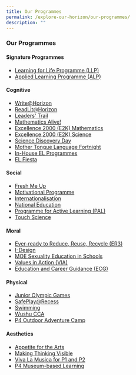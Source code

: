 ```yaml
---
title: Our Programmes
permalink: /explore-our-horizon/our-programmes/
description: ""
---
```

### **Our Programmes**
#### **Signature Programmes**
* [Learning for Life Programme (LLP)](https://staging.d21co4ykjghpsi.amplifyapp.com/our-experiences/llp/)
* [Applied Learning Programme (ALP)](https://staging.d21co4ykjghpsi.amplifyapp.com/our-experiences/alp/)

#### **Cognitive**
* [Write@Horizon](https://staging.d21co4ykjghpsi.amplifyapp.com/our-experiences/cognitive/write/)
* [ReadLit@Horizon](https://staging.d21co4ykjghpsi.amplifyapp.com/read-lit-at-horizon/)
* [Leaders' Trail](https://staging.d21co4ykjghpsi.amplifyapp.com/our-experiences/cognitive/leaders-trail/)
* [Mathematics Alive!](https://staging.d21co4ykjghpsi.amplifyapp.com/our-experiences/cognitive/mathematics-alive/)
* [Excellence 2000 (E2K) Mathematics](https://staging.d21co4ykjghpsi.amplifyapp.com/our-experiences/cognitive/e2k-mathematics/)
* [Excellence 2000 (E2K) Science](https://staging.d21co4ykjghpsi.amplifyapp.com/our-experiences/cognitive/e2k-science/)
* [Science Discovery Day](https://staging.d21co4ykjghpsi.amplifyapp.com/our-experiences/cognitive/science-discovery-day/)
* [Mother Tongue Language Fortnight](https://staging.d21co4ykjghpsi.amplifyapp.com/our-experiences/cognitive/mtl-fortnight/)
* [In-House EL Programmes](https://staging.d21co4ykjghpsi.amplifyapp.com/our-experiences/cognitive/inhouse-el-programmes/)
* [EL Fiesta](https://staging.d21co4ykjghpsi.amplifyapp.com/our-experiences/cognitive/el-fiesta/)

#### **Social**
* [Fresh Me Up]()
* [Motivational Programme]()
* [Internationalisation]()
* [National Education]()
* [Programme for Active Learning (PAL)]()
* [Touch Science]()

#### **Moral**
* [Ever-ready to Reduce, Reuse, Recycle (ER3)]()
* [I-Design]()
* [MOE Sexuality Education in Schools]()
* [Values in Action (VIA)]()
* [Education and Career Guidance (ECG)]()

#### **Physical**
* [Junior Olympic Games]()
* [SafePlay@Recess]()
* [Swimming]()
* [Wushu CCA]()
* [P4 Outdoor Adventure Camp]()

#### **Aesthetics**
* [Appetite for the Arts]()
* [Making Thinking Visible]()
* [Viva La Musica for P1 and P2]()
* [P4 Museum-based Learning]()